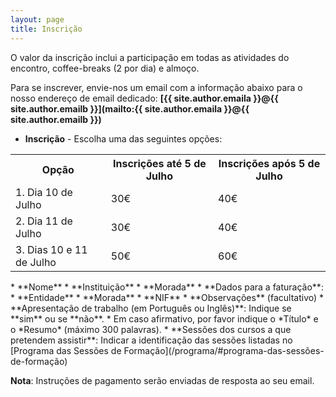 ```yaml
---
layout: page
title: Inscrição
---
```


O valor da inscrição inclui a participação em todas as atividades do encontro, coffee-breaks (2 por dia) e almoço.

Para se inscrever, envie-nos um email com a informação abaixo para o nosso endereço de email dedicado: **[{{ site.author.emaila }}@{{ site.author.emailb }}](mailto:{{ site.author.emaila }}@{{ site.author.emailb }})**

 * **Inscrição** - Escolha uma das seguintes opções:
<table>
  <tr>
    <th>Opção</th>
    <th>Inscrições até 5 de Julho</th>
    <th>Inscrições após 5 de Julho</th>
  </tr>
  <tr>
    <td>1. Dia 10 de Julho</td>
    <td>30€</td>
    <td>40€</td>
  </tr>
  <tr>
    <td>2. Dia 11 de Julho</td>
    <td>30€</td>
    <td>40€</td>
  </tr>
  <tr>
    <td>3. Dias 10 e 11 de Julho</td>
    <td>50€</td>
    <td>60€</td>
  </tr>
</table>
 * **Nome**
 * **Instituição**
 * **Morada**
 * **Dados para a faturação**:
   * **Entidade**
   * **Morada**
   * **NIF**
 * **Observações** (facultativo)
 * **Apresentação de trabalho (em Português ou Inglês)**: Indique se **sim** ou se **não**.
   * Em caso afirmativo, por favor indique o *Título* e o *Resumo* (máximo 300 palavras).
 * **Sessões dos cursos a que pretendem assistir**: Indicar a identificação das sessões listadas no [Programa das Sessões de Formação](/programa/#programa-das-sessões-de-formação)

**Nota**: Instruções de pagamento serão enviadas de resposta ao seu email.
